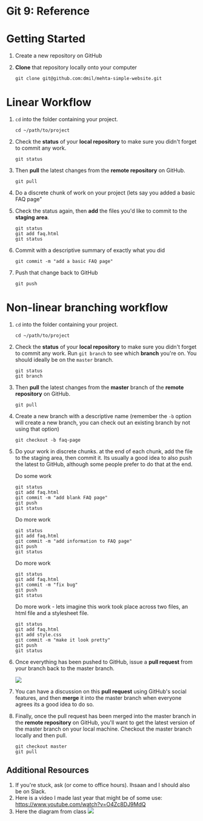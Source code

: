 # Git 9: Reference

# Getting Started

1. Create a new repository on GitHub
2. **Clone** that repository locally onto your computer

	```
	git clone git@github.com:dmil/mehta-simple-website.git
	```

# Linear Workflow


1. `cd` into the folder containing your project.

	```
	cd ~/path/to/project
	```
2. Check the **status** of your **local repository** to make sure you didn't forget to commit any work.

	```
	git status
	```

3. Then **pull** the latest changes from the **remote repository** on GitHub.

	```
	git pull
	```

4. Do a discrete chunk of work on your project (lets say you added a basic FAQ page"

5. Check the status again, then **add** the files you'd like to commit to the **staging area**.

	```
	git status
	git add faq.html
	git status
	```
6. Commit with a descriptive summary of exactly what you did

	```
	git commit -m "add a basic FAQ page"
	```

7. Push that change back to GitHub

	```
	git push
	```

# Non-linear branching workflow

1. `cd` into the folder containing your project.

	```
	cd ~/path/to/project
	```
2. Check the **status** of your **local repository** to make sure you didn't forget to commit any work. Run `git branch` to see which **branch** you're on. You should ideally be on the `master` branch.

	```
	git status
	git branch
	```

3. Then **pull** the latest changes from the **master** branch of the **remote repository** on GitHub.

	```
	git pull
	```

4. Create a new branch with a descriptive name (remember the `-b` option will create a new branch, you can check out an existing branch by not using that option)

	```
	git checkout -b faq-page
	```

5. Do your work in discrete chunks. at the end of each chunk, add the file to the staging area, then commit it. Its usually a good idea to also push the latest to GitHub, although some people prefer to do that at the end.

	Do some work

	```
	git status
	git add faq.html
	git commit -m "add blank FAQ page"
	git push
	git status
	```

	Do more work

	```
	git status
	git add faq.html
	git commit -m "add information to FAQ page"
	git push
	git status
	```

	Do more work

	```
	git status
	git add faq.html
	git commit -m "fix bug"
	git push
	git status
	```

	Do more work - lets imagine this work took place across two files, an html file and a stylesheet file.

	```
	git status
	git add faq.html
	git add style.css
	git commit -m "make it look pretty"
	git push
	git status
	```

6. Once everything has been pushed to GitHub, issue a **pull request** from your branch back to the master branch.

	![](https://www.evernote.com/shard/s150/sh/271da921-4f35-4fca-ab35-7ced2b9e1faa/8364bd49b4ad8f8e/res/765ea1c4-9759-4f0f-bc5f-ba44987a4e6c/skitch.png?resizeSmall&width=832)

7. You can have a discussion on this **pull request** using GitHub's social features, and then **merge** it into the master branch when everyone agrees its a good idea to do so.

8. Finally, once the pull request has been merged into the master branch in the **remote repository** on GitHub, you'll want to get the latest version of the master branch on your local machine. Checkout the master branch locally and then pull.

	```
	git checkout master
	git pull
	```

## Additional Resources

1. If you're stuck, ask (or come to office hours). Ihsaan and I should also be on Slack.
2. Here is a video I made last year that might be of some use: https://www.youtube.com/watch?v=O4Zc8DJ9MdQ
3. Here the diagram from class ![](https://www.evernote.com/shard/s150/sh/3a1357b6-6250-432c-b5be-6bc0a895b97f/0a90b7cfc659e426/res/930e27c8-7194-484b-84f5-d411e15c2bc5/skitch.jpg?resizeSmall&width=832)